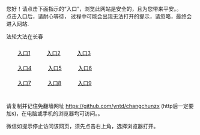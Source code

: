 您好！请点击下面指示的“入口”，浏览此网站是安全的，且为您带来平安。。 <br/>
点击入口后，请耐心等待， 过程中可能会出现无法打开的提示，请忽略，最终会进入网站. </br>

法轮大法在长春<br/>
<div style="padding:10px"><a style="margin:20px" target="_blank" href="https://dwjfmvgcfpl9p.cloudfront.net/2Qpsp?xuanw" id="ccLink1" rel="nofollow">入口1</a> <a target="_blank" style="margin:20px" href="https://d1lbq1wbgy0u91.cloudfront.net/2Qpsp?gcwvwzr" id="ccLink2" rel="nofollow">入口2</a> <a style="margin:20px" target="_blank" href="https://d3d75tkdzyklxi.cloudfront.net/2Qpsp?drzzgt" id="ccLink3" rel="nofollow">入口3</a></div>

<div style="padding:10px" ><a style="margin:20px" target="_blank" href="https://dwjfmvgcfpl9p.cloudfront.net/2Qpsp?xuanw" id="ccLink4" rel="nofollow">入口4</a> <a style="margin:20px" href="https://d1lbq1wbgy0u91.cloudfront.net/2Qpsp?gcwvwzr" target="_blank" id="ccLink5" rel="nofollow">入口5</a> <a style="margin:20px" href="https://d3d75tkdzyklxi.cloudfront.net/2Qpsp?drzzgt" target="_blank" id="ccLink6" rel="nofollow">入口6</a></div>

<div style="padding:10px"><a style="margin:20px" target="_blank" href="https://dwjfmvgcfpl9p.cloudfront.net/2Qpsp?xuanw" id="ccLink7" rel="nofollow">入口7</a> <a style="margin:20px" href="https://d1lbq1wbgy0u91.cloudfront.net/2Qpsp?gcwvwzr" target="_blank" id="ccLink8" rel="nofollow">入口8</a> <a style="margin:20px" target="_blank" href="https://d3d75tkdzyklxi.cloudfront.net/2Qpsp?drzzgt" id="ccLink9" rel="nofollow">入口9</a></div>

<br/>



请复制并记住免翻墙网址 https://github.com/yntd/changchunzx (http后一定要加s)，在电脑或手机的浏览器均可访问。。<br/>

微信如提示停止访问该网页，须先点击右上角，选择浏览器打开。
